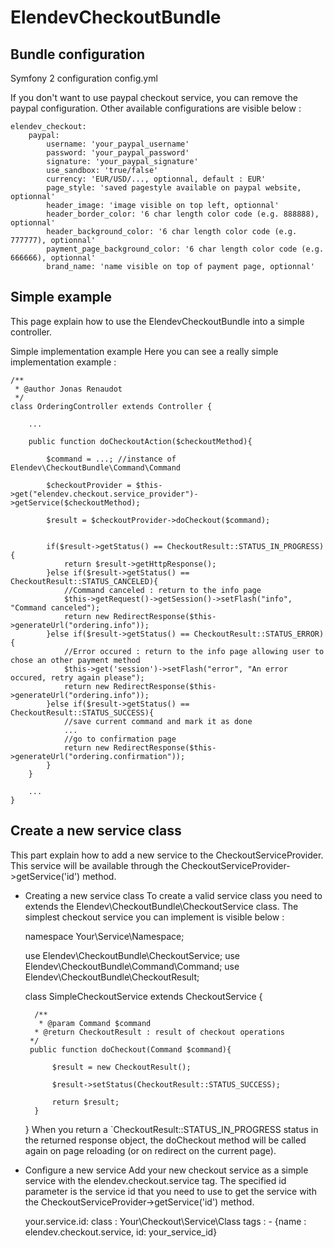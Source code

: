 ElendevCheckoutBundle
=====================

Bundle configuration
--------------------
Symfony 2 configuration config.yml

If you don't want to use paypal checkout service, you can remove the paypal configuration. Other available configurations are visible below :

	elendev_checkout:
    	paypal:
        	username: 'your_paypal_username'
        	password: 'your_paypal_password'
        	signature: 'your_paypal_signature'
        	use_sandbox: 'true/false'
        	currency: 'EUR/USD/..., optionnal, default : EUR'
        	page_style: 'saved pagestyle available on paypal website, optionnal'
        	header_image: 'image visible on top left, optionnal'
        	header_border_color: '6 char length color code (e.g. 888888), optionnal'
        	header_background_color: '6 char length color code (e.g. 777777), optionnal'
        	payment_page_background_color: '6 char length color code (e.g. 666666), optionnal'
        	brand_name: 'name visible on top of payment page, optionnal'

Simple example
--------------
This page explain how to use the ElendevCheckoutBundle into a simple controller.

Simple implementation example
Here you can see a really simple implementation example :

	/**
	 * @author Jonas Renaudot
	 */
	class OrderingController extends Controller {
	 
    	...
 	
	    public function doCheckoutAction($checkoutMethod){
	 
	        $command = ...; //instance of Elendev\CheckoutBundle\Command\Command
	 
	        $checkoutProvider = $this->get("elendev.checkout.service_provider")->getService($checkoutMethod);
 
	        $result = $checkoutProvider->doCheckout($command);
	 
 	
        	if($result->getStatus() == CheckoutResult::STATUS_IN_PROGRESS){
            	return $result->getHttpResponse();
        	}else if($result->getStatus() == CheckoutResult::STATUS_CANCELED){
            	//Command canceled : return to the info page
            	$this->getRequest()->getSession()->setFlash("info", "Command canceled");
            	return new RedirectResponse($this->generateUrl("ordering.info"));
        	}else if($result->getStatus() == CheckoutResult::STATUS_ERROR){
            	//Error occured : return to the info page allowing user to chose an other payment method
            	$this->get('session')->setFlash("error", "An error occured, retry again please");
            	return new RedirectResponse($this->generateUrl("ordering.info"));
        	}else if($result->getStatus() == CheckoutResult::STATUS_SUCCESS){
            	//save current command and mark it as done
            	...
            	//go to confirmation page
            	return new RedirectResponse($this->generateUrl("ordering.confirmation"));
        	}
    	}
 	
	    ...
	}


Create a new service class
--------------------------
This part explain how to add a new service to the CheckoutServiceProvider. This service will be available through the CheckoutServiceProvider->getService('id') method.

- Creating a new service class
To create a valid service class you need to extends the Elendev\CheckoutBundle\CheckoutService class. The simplest checkout service you can implement is visible below :

	namespace Your\Service\Namespace;
	
	use Elendev\CheckoutBundle\CheckoutService;
	use Elendev\CheckoutBundle\Command\Command;
	use Elendev\CheckoutBundle\CheckoutResult;

	class SimpleCheckoutService extends CheckoutService {
	    
	    /**
	     * @param Command $command
 	    * @return CheckoutResult : result of checkout operations
  	   */
 	   public function doCheckout(Command $command){
   	     
    	    $result = new CheckoutResult();

	        $result->setStatus(CheckoutResult::STATUS_SUCCESS);
        
    	    return $result;
   	 	}
	}
When you return a `CheckoutResult::STATUS_IN_PROGRESS status in the returned response object, the doCheckout method will be called again on page reloading (or on redirect on the current page).

- Configure a new service
Add your new checkout service as a simple service with the elendev.checkout.service tag. The specified id parameter is the service id that you need to use to get the service with the CheckoutServiceProvider->getService('id') method.

	your.service.id:
    	class : Your\Checkout\Service\Class
    	tags :
        	- {name : elendev.checkout.service, id: your_service_id}